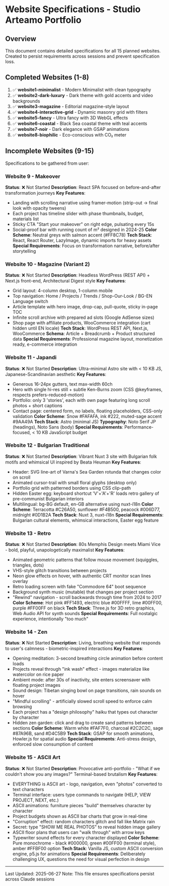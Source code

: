 # Website Specifications - Studio Arteamo Portfolio

## Overview
This document contains detailed specifications for all 15 planned websites.
Created to persist requirements across sessions and prevent specification loss.

## Completed Websites (1-8)
1. ✅ **website1-minimalist** - Modern Minimalist with clean typography
2. ✅ **website2-dark-luxury** - Dark theme with gold accents and video backgrounds
3. ✅ **website3-magazine** - Editorial magazine-style layout
4. ✅ **website4-interactive-grid** - Dynamic masonry grid with filters
5. ✅ **website5-fancy** - Ultra fancy with 3D WebGL effects
6. ✅ **website6-coastal** - Black Sea coastal theme with teal accents
7. ✅ **website7-noir** - Dark elegance with GSAP animations
8. ✅ **website8-biophilic** - Eco-conscious with CO₂ meter

## Incomplete Websites (9-15)
Specifications to be gathered from user:

### Website 9 - Makeover
**Status**: ❌ Not Started
**Description**: React SPA focused on before-and-after transformation journeys
**Key Features**: 
- Landing with scrolling narrative using framer-motion (strip-out → final look with opacity tweens)
- Each project has timeline slider with phase thumbnails, budget, materials list
- Sticky CTA "Start your makeover" on right edge, pulsating every 15s
- Social-proof bar with running count of m² designed in 2024-25
**Color Scheme**: Neutral greys with salmon accent (#FF8C78)
**Tech Stack**: React, React Router, LazyImage, dynamic imports for heavy assets
**Special Requirements**: Focus on transformation narrative, before/after storytelling

### Website 10 - Magazine (Variant 2)
**Status**: ❌ Not Started
**Description**: Headless WordPress (REST API) + Next.js front-end, Architectural Digest style
**Key Features**: 
- Grid layout: 4-column desktop, 1-column mobile
- Top navigation: Home / Projects / Trends / Shop-Our-Look / BG-EN Language switch
- Article template with hero image, drop-cap, pull-quote, sticky in-page TOC
- Infinite scroll archive with prepared ad slots (Google AdSense sizes)
- Shop page with affiliate products, WooCommerce integration (cart hidden until EN locale)
**Tech Stack**: WordPress REST API, Next.js, WooCommerce
**Schema**: Article + Breadcrumb + Product structured data
**Special Requirements**: Professional magazine layout, monetization ready, e-commerce integration

### Website 11 - Japandi
**Status**: ❌ Not Started
**Description**: Ultra-minimal Astro site with < 10 KB JS, Japanese-Scandinavian aesthetic
**Key Features**: 
- Generous 16-24px gutters, text max-width 60ch
- Hero with single hi-res still + subtle Ken-Burns zoom (CSS @keyframes, respects prefers-reduced-motion)
- Portfolio: only 3 'stories', each with own page featuring long scroll photos + short captions
- Contact page: centered form, no labels, floating placeholders, CSS-only validation
**Color Scheme**: Snow #FAFAFA, ink #222, muted-sage accent #9AA49A
**Tech Stack**: Astro (minimal JS)
**Typography**: Noto Serif JP (headings), Noto Sans (body)
**Special Requirements**: Performance-focused, < 10 KB JavaScript budget

### Website 12 - Bulgarian Traditional
**Status**: ❌ Not Started
**Description**: Vibrant Nuxt 3 site with Bulgarian folk motifs and whimsical UI inspired by Beata Heuman
**Key Features**: 
- Header: SVG line-art of Varna's Sea Garden rotunda that changes color on scroll
- Animated cursor-trail with small floral glyphs (desktop only)
- Portfolio grid with patterned borders using CSS clip-path
- Hidden Easter egg: keyboard shortcut 'V'+'A'+'R' loads retro gallery of pre-communist Bulgarian interiors
- Multilingual: bg-BG default, en-GB alternative using nuxt-i18n
**Color Scheme**: Terracotta #C26A50, sunflower #F4B500, peacock #006D77, midnight #0D1B2A
**Tech Stack**: Nuxt 3, nuxt-i18n
**Special Requirements**: Bulgarian cultural elements, whimsical interactions, Easter egg feature

### Website 13 - Retro
**Status**: ❌ Not Started
**Description**: 80s Memphis Design meets Miami Vice - bold, playful, unapologetically maximalist
**Key Features**: 
- Animated geometric patterns that follow mouse movement (squiggles, triangles, dots)
- VHS-style glitch transitions between projects
- Neon glow effects on hover, with authentic CRT monitor scan lines overlay
- Retro loading screen with fake "Commodore 64" boot sequence
- Background synth music (mutable) that changes per project section
- "Rewind" navigation - scroll backwards through time from 2024 to 2017
**Color Scheme**: Hot pink #FF1493, electric blue #00FFFF, lime #00FF00, purple #FF00FF on black
**Tech Stack**: Three.js for 3D retro graphics, Web Audio API for synth sounds
**Special Requirements**: Full nostalgic experience, intentionally "too much"

### Website 14 - Zen
**Status**: ❌ Not Started
**Description**: Living, breathing website that responds to user's calmness - biometric-inspired interactions
**Key Features**: 
- Opening meditation: 3-second breathing circle animation before content loads
- Projects reveal through "ink wash" effect - images materialize like watercolor on rice paper
- Ambient mode: after 30s of inactivity, site enters screensaver with floating project images
- Sound design: Tibetan singing bowl on page transitions, rain sounds on hover
- "Mindful scrolling" - artificially slowed scroll speed to enforce calm browsing
- Each project has a "design philosophy" haiku that types out character by character
- Hidden zen garden: click and drag to create sand patterns between sections
**Color Scheme**: Warm white #FAF7F0, charcoal #2C2C2C, sage #87A96B, sand #D4C5B9
**Tech Stack**: GSAP for smooth animations, Howler.js for spatial audio
**Special Requirements**: Anti-stress design, enforced slow consumption of content

### Website 15 - ASCII Art
**Status**: ❌ Not Started
**Description**: Provocative anti-portfolio - "What if we couldn't show you any images?" Terminal-based brutalism
**Key Features**: 
- EVERYTHING is ASCII art - logo, navigation, even "photos" converted to text characters
- Terminal interface: users type commands to navigate (HELP, VIEW PROJECT, NEXT, etc.)
- ASCII animations: furniture pieces "build" themselves character by character
- Project budgets shown as ASCII bar charts that grow in real-time
- "Corruption" effect: random characters glitch and fall like Matrix rain
- Secret: type "SHOW ME REAL PHOTOS" to reveal hidden image gallery
- ASCII floor plans that users can "walk through" with arrow keys
- Typewriter sound effects for every character displayed
**Color Scheme**: Pure monochrome - black #000000, green #00FF00 (terminal style), amber #FFBF00 option
**Tech Stack**: Vanilla JS, custom ASCII conversion engine, p5.js for animations
**Special Requirements**: Deliberately challenging UX, questions the need for visual perfection in design

---
Last Updated: 2025-06-27
Note: This file ensures specifications persist across Claude sessions